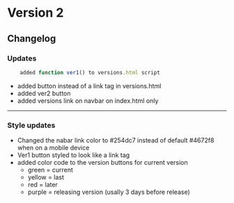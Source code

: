 # Version 2

## Changelog
### Updates
```javascript
    added function ver1() to versions.html script
```
- added button instead of a link tag in versions.html
- added ver2 button  
- added versions link on navbar on index.html only
---
### Style updates 
- Changed the nabar link color to #254dc7 instead of default #4672f8 when on a mobile device
- Ver1 button styled to look like a link tag
- added color code to the version buttons for current version
    * green = current 
    * yellow = last
    * red = later 
    * purple = releasing version (usally 3 days before release)
